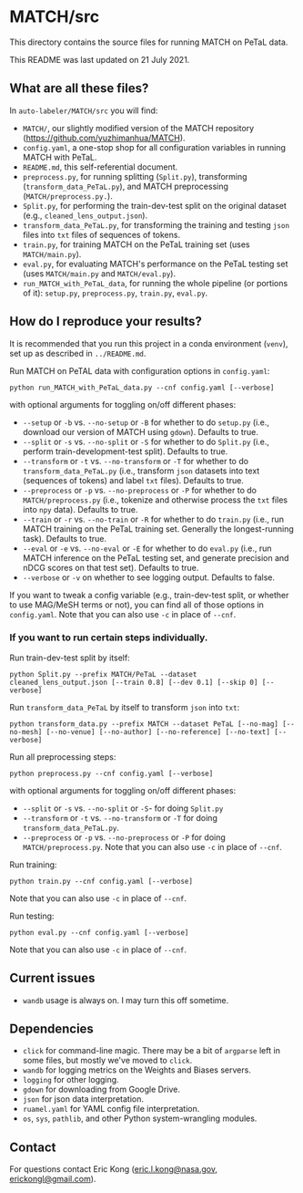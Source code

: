 # MATCH/src

This directory contains the source files for running MATCH on PeTaL data.

This README was last updated on 21 July 2021.

## What are all these files?

In `auto-labeler/MATCH/src` you will find:
- `MATCH/`, our slightly modified version of the MATCH repository (https://github.com/yuzhimanhua/MATCH).
- `config.yaml`, a one-stop shop for all configuration variables in running MATCH with PeTaL.
- `README.md`, this self-referential document.
- `preprocess.py`, for running splitting (`Split.py`), transforming (`transform_data_PeTaL.py`), and MATCH preprocessing (`MATCH/preprocess.py.`).
- `Split.py`, for performing the train-dev-test split on the original dataset (e.g., `cleaned_lens_output.json`).
- `transform_data_PeTaL.py`, for transforming the training and testing `json` files into `txt` files of sequences of tokens.
- `train.py`, for training MATCH on the PeTaL training set (uses `MATCH/main.py`).
- `eval.py`, for evaluating MATCH's performance on the PeTaL testing set (uses `MATCH/main.py` and `MATCH/eval.py`).
- `run_MATCH_with_PeTaL_data`, for running the whole pipeline (or portions of it): `setup.py`, `preprocess.py`, `train.py`, `eval.py`.

## How do I reproduce your results?

It is recommended that you run this project in a conda environment (`venv`), set up as described in `../README.md`.

Run MATCH on PeTAL data with configuration options in `config.yaml`:

```
python run_MATCH_with_PeTaL_data.py --cnf config.yaml [--verbose]
```
with optional arguments for toggling on/off different phases:
- `--setup` or `-b` vs. `--no-setup` or `-B` for whether to do `setup.py` (i.e., download our version of MATCH using `gdown`). Defaults to true.
- `--split` or `-s` vs. `--no-split` or `-S` for whether to do `Split.py` (i.e., perform train-development-test split). Defaults to true.
- `--transform` or `-t` vs. `--no-transform` or `-T` for whether to do `transform_data_PeTaL.py` (i.e., transform `json` datasets into text (sequences of tokens) and label `txt` files). Defaults to true.
- `--preprocess` or `-p` vs. `--no-preprocess` or `-P` for whether to do `MATCH/preprocess.py` (i.e., tokenize and otherwise process the `txt` files into `npy` data). Defaults to true.
- `--train` or `-r` vs. `--no-train` or `-R` for whether to do `train.py` (i.e., run MATCH training on the PeTaL training set. Generally the longest-running task). Defaults to true.
- `--eval` or `-e` vs. `--no-eval` or `-E` for whether to do `eval.py` (i.e., run MATCH inference on the PeTaL testing set, and generate precision and nDCG scores on that test set). Defaults to true.
- `--verbose` or `-v` on whether to see logging output. Defaults to false.

If you want to tweak a config variable (e.g., train-dev-test split, or whether to use MAG/MeSH terms or not), you can find all of those options in `config.yaml`. Note that you can also use `-c` in place of `--cnf`.

### If you want to run certain steps individually.

Run train-dev-test split by itself:

```
python Split.py --prefix MATCH/PeTaL --dataset cleaned_lens_output.json [--train 0.8] [--dev 0.1] [--skip 0] [--verbose]
```

Run `transform_data_PeTaL` by itself to transform `json` into `txt`:

```
python transform_data.py --prefix MATCH --dataset PeTaL [--no-mag] [--no-mesh] [--no-venue] [--no-author] [--no-reference] [--no-text] [--verbose]
```

Run all preprocessing steps:

```
python preprocess.py --cnf config.yaml [--verbose]
```
with optional arguments for toggling on/off different phases:
- `--split` or `-s` vs. `--no-split` or `-S`- for doing `Split.py`
- `--transform` or `-t` vs. `--no-transform` or `-T` for doing `transform_data_PeTaL.py`.
- `--preprocess` or `-p` vs. `--no-preprocess` or `-P` for doing `MATCH/preprocess.py`.
Note that you can also use `-c` in place of `--cnf`.

Run training:

```
python train.py --cnf config.yaml [--verbose]
```
Note that you can also use `-c` in place of `--cnf`.

Run testing:

```
python eval.py --cnf config.yaml [--verbose]
```
Note that you can also use `-c` in place of `--cnf`.

## Current issues

- `wandb` usage is always on. I may turn this off sometime.

## Dependencies

- `click` for command-line magic. There may be a bit of `argparse` left in some files, but mostly we've moved to `click`.
- `wandb` for logging metrics on the Weights and Biases servers.
- `logging` for other logging.
- `gdown` for downloading from Google Drive.
- `json` for json data interpretation.
- `ruamel.yaml` for YAML config file interpretation.
- `os`, `sys`, `pathlib`, and other Python system-wrangling modules.

## Contact

For questions contact Eric Kong (eric.l.kong@nasa.gov, erickongl@gmail.com).
